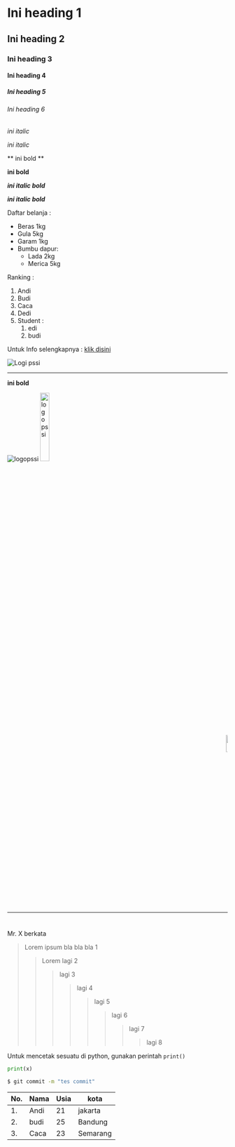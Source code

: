 # Ini heading 1
## Ini heading 2
### Ini heading 3
#### Ini heading 4
##### Ini heading 5
###### Ini heading 6

*ini italic*

_ini italic_

** ini bold **

__ini bold__

__*ini italic bold*__

_**ini italic bold**_

Daftar belanja :
- Beras 1kg
- Gula 5kg
- Garam 1kg
- Bumbu dapur:
    - Lada 2kg
    - Merica 5kg

Ranking :
1. Andi
2. Budi
3. Caca
1. Dedi
5. Student :
    1. edi
    2. budi

Untuk Info selengkapnya :
[klik disini](https://www.google.com)

![Logi pssi](https://upload.wikimedia.org/wikipedia/id/thumb/8/83/Logo_PSSI.png/225px-Logo_PSSI.png)

<hr>

<b>ini bold</b>

<img alt="logopssi" src="https://upload.wikimedia.org/wikipedia/id/thumb/8/83/Logo_PSSI.png/225px-Logo_PSSI.png">

<img alt="logopssi" src="https://upload.wikimedia.org/wikipedia/id/thumb/8/83/Logo_PSSI.png/225px-Logo_PSSI.png" width="20%">

<marquee>
<img alt="logopssi" src="https://upload.wikimedia.org/wikipedia/id/thumb/8/83/Logo_PSSI.png/225px-Logo_PSSI.png" style="width:10%">
</marquee>

<hr>

#

Mr. X berkata
>Lorem ipsum bla bla bla 1
>> Lorem lagi 2
>>> lagi 3
>>>> lagi 4
>>>>> lagi 5
>>>>>> lagi 6
>>>>>>> lagi 7
>>>>>>>> lagi 8

Untuk mencetak sesuatu di python, gunakan perintah `print()`

```python
print(x)
```

```bash
$ git commit -m "tes commit"
```

No.|Nama|Usia|kota
-|-|-|-
1.|Andi|21|jakarta
2.|budi|25|Bandung
3.|Caca|23|Semarang